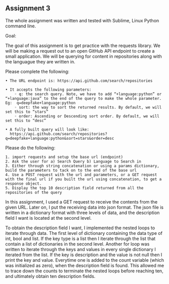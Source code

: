 
## Assignment 3 
The whole assignment was written and tested with Sublime, Linux Python command line.

Goal:

The goal of this assignment is to get practice with the requests library. We will be making a request out to an open GitHub API endpoint to create a small application. We will be querying for content in repositories along with the languague they are written in.

Please complete the following:

    • The URL endpoint is: https://api.github.com/search/repositories

    • It accepts the following parameters:
        ◦ q: the search query. Note, we have to add “+language:python” or “+language:java” to the end of the query to make the whole parameter. Eg:  q=deepfake+language:python
        ◦ sort: the way to sort the returned results. By default, we will set this to “stars”
        ◦ order: Ascending or Descending sort order. By default, we will set this to “desc”

    • A fully built query will look like:
      https://api.github.com/search/repositories?q=deepfake+language:python&sort=stars&order=desc

Please do the following:

    1. import requests and setup the base url (endpoint)
    2. Ask the user for a) Search Query b) Language to Search in
    3. Either through string concatenation or using a params dictionary, build the parameters to tack on to the end of the base url
    4. Use a POST request with the url and parameters, or a GET request with the final url if you built the url using concatenation, to get a response object.
    5. Display the top 10 description field returned from all the repositories of the query



In this assignment, I used a GET request to receive the contents from the given URL. Later on, I put the receiving data into json format. The json file is written in a dictionary format with three levels of data, and the description field I want is located at the second level. 

To obtain the description field I want, I implemented the nested loops to iterate through data. The first level of dictionary containing the data type of int, bool and list. If the key type is a list then I iterate through the list that contain a list of dictionaries in the second level. Another for loop was written to iterate through the keys and values in every single dictionary I iterated from the list. If the key is description and the value is not null then I print the key and value. Everytime one is added to the count variable (which was initialized as zero), when the description field is found. This allowed me to trace down the counts to terminate the nested loops before reaching ten, and ultimately obtain ten description fields.


 
